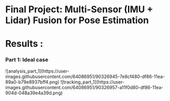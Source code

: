 
# Final Project: Multi-Sensor (IMU + Lidar) Fusion for Pose Estimation

# Results :
  ### Part 1: Ideal case
  
<p>![analysis_part_1](https://user-images.githubusercontent.com/64086951/90326945-7e8cf480-df86-11ea-89a0-b79e8937bff4.png)
![tracking_part_1](https://user-images.githubusercontent.com/64086951/90326957-a11f0d80-df86-11ea-904d-048a39e4a39d.png)
<p/>
